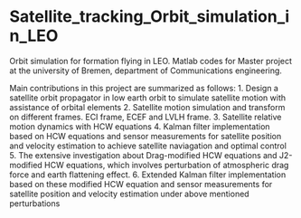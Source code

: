 # Satellite_tracking_Orbit_simulation_in_LEO
Orbit simulation for formation flying in LEO.
Matlab codes for Master project at the university of Bremen, department of Communications engineering. 

Main contributions in this project are summarized as follows:
           1. Design a satellite orbit propagator in low earth orbit to simulate satellite motion with assistance of orbital elements
           2. Satellite motion simulation and transform on different frames. ECI frame, ECEF and LVLH frame.
           3. Satellite relative motion dynamics with HCW equations
           4. Kalman filter implementation based on HCW equations and sensor measurements for satellite position and velocity estimation to achieve satellite naviagation and optimal control
           5. The extensive investigation about Drag-modified HCW equations and J2-modified HCW equations, which involves perturbation of atmospheric drag force and earth flattening effect.
           6. Extended Kalman filter implementation based on these modified HCW equation and sensor measurements for satellite position and velocity estimation  under above mentioned perturbations
